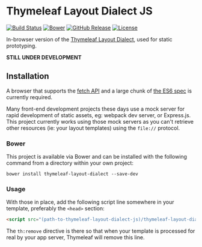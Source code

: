 
Thymeleaf Layout Dialect JS
===========================

[![Build Status](https://travis-ci.org/ultraq/thymeleaf-layout-dialect-js.svg?branch=master)](https://travis-ci.org/ultraq/thymeleaf-layout-dialect-js)
[![Bower](https://img.shields.io/bower/v/thymeleaf-layout-dialect.svg?maxAge=3600)](http://bower.io/search/?q=thymeleaf-layout-dialect)
[![GitHub Release](https://img.shields.io/github/release/ultraq/thymeleaf-layout-dialect-js.svg?maxAge=3600)](https://github.com/ultraq/thymeleaf-layout-dialect-js/releases/latest)
[![License](https://img.shields.io/github/license/ultraq/thymeleaf-layout-dialect-js.svg?maxAge=2592000)](https://github.com/ultraq/thymeleaf-layout-dialect-js/blob/master/LICENSE.txt)

In-browser version of the [Thymeleaf Layout Dialect](https://github.com/ultraq/thymeleaf-layout-dialect),
used for static prototyping.

**STILL UNDER DEVELOPMENT**


Installation
------------

A browser that supports the [fetch API](http://caniuse.com/#feat=fetch) and a
large chunk of [the ES6 spec](https://kangax.github.io/compat-table/es6/) is
currently required.

Many front-end development projects these days use a mock server for rapid
development of static assets, eg: webpack dev server, or Express.js.  This
project currently works using those mock servers as you can't retrieve other
resources (ie: your layout templates) using the `file://` protocol.

### Bower

This project is available via Bower and can be installed with the following
command from a directory within your own project:

```
bower install thymeleaf-layout-dialect --save-dev
```

### Usage

With those in place, add the following script line somewhere in your template,
preferably the `<head>` section:

```html
<script src="(path-to-thymeleaf-layout-dialect-js)/thymeleaf-layout-dialect.js" th:remove="all"></script>
```

The `th:remove` directive is there so that when your template is processed for
real by your app server, Thymeleaf will remove this line.
